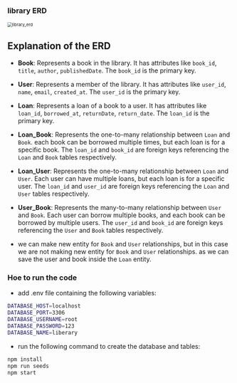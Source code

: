 ### library ERD

<image align='center' src="images/liberary.png" alt="library_erd" style="zoom: 67%;" />

## Explanation of the ERD
- **Book**: Represents a book in the library. It has attributes like `book_id`, `title`, `author`, `publishedDate`. The `book_id` is the primary key.

- **User**: Represents a member of the library. It has attributes like `user_id`, `name`, `email`, `created_at`. The `user_id` is the primary key.

- **Loan**: Represents a loan of a book to a user. It has attributes like `loan_id`, `borrowed_at`, `returnDate`, `return_date`. The `loan_id` is the primary key.

- **Loan_Book**: Represents the one-to-many relationship between `Loan` and `Book`. each book can be borrowed multiple times, but each loan is for a specific book. The `loan_id` and `book_id` are foreign keys referencing the `Loan` and `Book` tables respectively.
- **Loan_User**: Represents the one-to-many relationship between `Loan` and `User`. Each user can have multiple loans, but each loan is for a specific user. The `loan_id` and `user_id` are foreign keys referencing the `Loan` and `User` tables respectively.
- **User_Book**: Represents the many-to-many relationship between `User` and `Book`. Each user can borrow multiple books, and each book can be borrowed by multiple users. The `user_id` and `book_id` are foreign keys referencing the `User` and `Book` tables respectively.
- we can make new entity for `Book` and `User` relationships, but in this case we are not making new entity for `Book` and `User` relationships. as we can save the user and book inside the `Loan` entity. 

### Hoe to run the code
* add .env file containing the following variables:
```bash
DATABASE_HOST=localhost
DATABASE_PORT=3306
DATABASE_USERNAME=root
DATABASE_PASSWORD=123
DATABASE_NAME=liberary
```
* run the following command to create the database and tables:
```bash
npm install
npm run seeds
npm start
```
